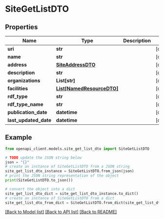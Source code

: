 # SiteGetListDTO


## Properties

Name | Type | Description | Notes
------------ | ------------- | ------------- | -------------
**uri** | **str** |  | [optional] 
**name** | **str** |  | [optional] 
**address** | [**SiteAddressDTO**](SiteAddressDTO.md) |  | [optional] 
**description** | **str** |  | [optional] 
**organizations** | **List[str]** |  | [optional] 
**facilities** | [**List[NamedResourceDTO]**](NamedResourceDTO.md) |  | [optional] 
**rdf_type** | **str** |  | [optional] 
**rdf_type_name** | **str** |  | [optional] 
**publication_date** | **datetime** |  | [optional] 
**last_updated_date** | **datetime** |  | [optional] 

## Example

```python
from openapi_client.models.site_get_list_dto import SiteGetListDTO

# TODO update the JSON string below
json = "{}"
# create an instance of SiteGetListDTO from a JSON string
site_get_list_dto_instance = SiteGetListDTO.from_json(json)
# print the JSON string representation of the object
print(SiteGetListDTO.to_json())

# convert the object into a dict
site_get_list_dto_dict = site_get_list_dto_instance.to_dict()
# create an instance of SiteGetListDTO from a dict
site_get_list_dto_from_dict = SiteGetListDTO.from_dict(site_get_list_dto_dict)
```
[[Back to Model list]](../README.md#documentation-for-models) [[Back to API list]](../README.md#documentation-for-api-endpoints) [[Back to README]](../README.md)


